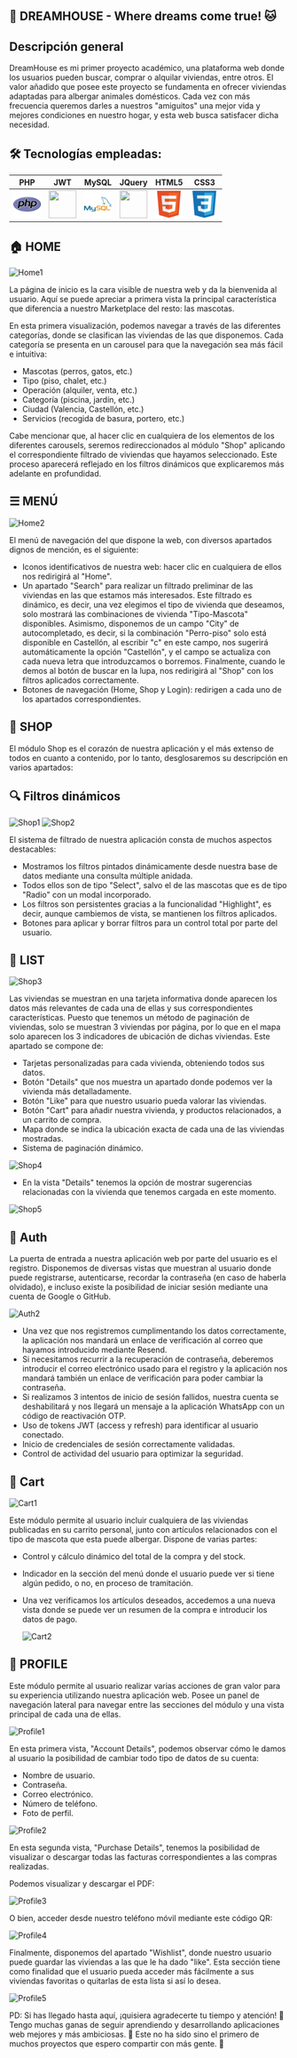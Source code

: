 ## 🐶 DREAMHOUSE - Where dreams come true! 🐱

## Descripción general

DreamHouse es mi primer proyecto académico, una plataforma web donde los usuarios pueden buscar, comprar o alquilar viviendas, entre otros. El valor añadido que posee este proyecto se fundamenta en ofrecer viviendas adaptadas para albergar animales domésticos. Cada vez con más frecuencia queremos darles a nuestros "amiguitos" una mejor vida y mejores condiciones en nuestro hogar, y esta web busca satisfacer dicha necesidad.

## 🛠️ Tecnologías empleadas:

| PHP  | JWT  | MySQL| JQuery | HTML5 | CSS3 |
| ---- | ---- | ---- | ---- | ---- | ---- |
| <img src="https://raw.githubusercontent.com/devicons/devicon/master/icons/php/php-original.svg" width="50" height="50"> | <img src="https://jwt.io/img/pic_logo.svg" width="50" height="50"> | <img src="https://raw.githubusercontent.com/devicons/devicon/master/icons/mysql/mysql-original-wordmark.svg" width="50" height="50"> | <img src="https://play-lh.googleusercontent.com/qqAm-pu8n8RXPww5P8F-mr7K_1YMDRc1Osvk91uEg-TgMcfUvZlxjyZJzrkfWeIN4GM=w480-h960" width="50" height="50"> | <img src="https://raw.githubusercontent.com/devicons/devicon/master/icons/html5/html5-original.svg" width="50" height="50"> | <img src="https://raw.githubusercontent.com/devicons/devicon/master/icons/css3/css3-original.svg" width="50" height="50"> |

## 🏠 HOME

![Home1](https://github.com/AlvaroGarCam/DreamHouse_V5_Framework/assets/157162001/8ecf1076-bb01-4297-9ca3-4c6fb11152ef)

La página de inicio es la cara visible de nuestra web y da la bienvenida al usuario. Aquí se puede apreciar a primera vista la principal característica que diferencia a nuestro Marketplace del resto: las mascotas.

En esta primera visualización, podemos navegar a través de las diferentes categorías, donde se clasifican las viviendas de las que disponemos.
Cada categoría se presenta en un carousel para que la navegación sea más fácil e intuitiva:

 - Mascotas (perros, gatos, etc.)
 - Tipo (piso, chalet, etc.)
 - Operación (alquiler, venta, etc.)
 - Categoría (piscina, jardín, etc.)
 - Ciudad (Valencia, Castellón, etc.)
 - Servicios (recogida de basura, portero, etc.)

Cabe mencionar que, al hacer clic en cualquiera de los elementos de los diferentes carousels, seremos redireccionados al módulo "Shop" aplicando el correspondiente filtrado de viviendas que hayamos seleccionado. Este proceso aparecerá reflejado en los filtros dinámicos que explicaremos más adelante en profundidad.

## ☰ MENÚ

![Home2](https://github.com/AlvaroGarCam/DreamHouse_V5_Framework/assets/157162001/7977695a-d69b-45ac-8b55-2dc6bc5ceeac)

El menú de navegación del que dispone la web, con diversos apartados dignos de mención, es el siguiente:

  - Iconos identificativos de nuestra web: hacer clic en cualquiera de ellos nos redirigirá al "Home".
  - Un apartado "Search" para realizar un filtrado preliminar de las viviendas en las que estamos más interesados. Este filtrado es dinámico, es decir, una vez elegimos el tipo de vivienda que deseamos, solo mostrará las combinaciones de vivienda "Tipo-Mascota" disponibles. Asimismo, disponemos de un campo "City" de autocompletado, es decir, si la combinación "Perro-piso" solo está disponible en Castellón, al escribir "c" en este campo, nos sugerirá automáticamente la opción "Castellón", y el campo se actualiza con cada nueva letra que introduzcamos o borremos. Finalmente, cuando le demos al botón de buscar en la lupa, nos redirigirá al "Shop" con los filtros aplicados correctamente.
  - Botones de navegación (Home, Shop y Login): redirigen a cada uno de los apartados correspondientes.

## 🏪 SHOP

El módulo Shop es el corazón de nuestra aplicación y el más extenso de todos en cuanto a contenido, por lo tanto, desglosaremos su descripción en varios apartados:

## 🔍 Filtros dinámicos

![Shop1](https://github.com/AlvaroGarCam/DreamHouse_V5_Framework/assets/157162001/c103d6a8-6f22-49dc-bb15-c75dddf6fc90)
![Shop2](https://github.com/AlvaroGarCam/DreamHouse_V5_Framework/assets/157162001/130f475c-eb8d-445f-b835-d129486dab0e)

El sistema de filtrado de nuestra aplicación consta de muchos aspectos destacables:

  - Mostramos los filtros pintados dinámicamente desde nuestra base de datos mediante una consulta múltiple anidada.
  - Todos ellos son de tipo "Select", salvo el de las mascotas que es de tipo "Radio" con un modal incorporado.
  - Los filtros son persistentes gracias a la funcionalidad "Highlight", es decir, aunque cambiemos de vista, se mantienen los filtros aplicados.
  - Botones para aplicar y borrar filtros para un control total por parte del usuario.

## 📝 LIST

![Shop3](https://github.com/AlvaroGarCam/DreamHouse_V5_Framework/assets/157162001/965e1534-8436-4bd5-b275-5a6ee5efdc85)

Las viviendas se muestran en una tarjeta informativa donde aparecen los datos más relevantes de cada una de ellas y sus correspondientes características. Puesto que tenemos un método de paginación de viviendas, solo se muestran 3 viviendas por página, por lo que en el mapa solo aparecen los 3 indicadores de ubicación de dichas viviendas. Este apartado se compone de:

  - Tarjetas personalizadas para cada vivienda, obteniendo todos sus datos.
  - Botón "Details" que nos muestra un apartado donde podemos ver la vivienda más detalladamente.
  - Botón "Like" para que nuestro usuario pueda valorar las viviendas.
  - Botón "Cart" para añadir nuestra vivienda, y productos relacionados, a un carrito de compra.
  - Mapa donde se indica la ubicación exacta de cada una de las viviendas mostradas.
  - Sistema de paginación dinámico.

![Shop4](https://github.com/AlvaroGarCam/DreamHouse_V5_Framework/assets/157162001/cf438e01-d66c-41da-b5ef-71e67359376f)

  - En la vista "Details" tenemos la opción de mostrar sugerencias relacionadas con la vivienda que tenemos cargada en este momento.

![Shop5](https://github.com/AlvaroGarCam/DreamHouse_V5_Framework/assets/157162001/d23576c0-adad-4146-8176-2b9b2df89b1e)

## 👤 Auth

La puerta de entrada a nuestra aplicación web por parte del usuario es el registro. Disponemos de diversas vistas que muestran al usuario donde puede registrarse, autenticarse, recordar la contraseña (en caso de haberla olvidado), e incluso existe la posibilidad de iniciar sesión mediante una cuenta de Google o GitHub.

![Auth2](https://github.com/AlvaroGarCam/DreamHouse_V5_Framework/assets/157162001/ccdccf46-45e3-4e3a-8339-b9e187870307)

  - Una vez que nos registremos cumplimentando los datos correctamente, la aplicación nos mandará un enlace de verificación al correo que hayamos introducido mediante Resend.
  - Si necesitamos recurrir a la recuperación de contraseña, deberemos introducir el correo electrónico usado para el registro y la aplicación nos mandará también un enlace de verificación para poder cambiar la contraseña.
  - Si realizamos 3 intentos de inicio de sesión fallidos, nuestra cuenta se deshabilitará y nos llegará un mensaje a la aplicación WhatsApp con un código de reactivación OTP.
  - Uso de tokens JWT (access y refresh) para identificar al usuario conectado.
  - Inicio de credenciales de sesión correctamente validadas.
  - Control de actividad del usuario para optimizar la seguridad.
    
## 🛒 Cart

![Cart1](https://github.com/AlvaroGarCam/DreamHouse_V5_Framework/assets/157162001/7aefdede-b6f3-4964-8019-52658da59d7e)

Este módulo permite al usuario incluir cualquiera de las viviendas publicadas en su carrito personal, junto con artículos relacionados con el tipo de mascota que esta puede albergar. Dispone de varias partes:

  - Control y cálculo dinámico del total de la compra y del stock.
  - Indicador en la sección del menú donde el usuario puede ver si tiene algún pedido, o no, en proceso de tramitación.
  - Una vez verificamos los artículos deseados, accedemos a una nueva vista donde se puede ver un resumen de la compra e introducir los datos de pago.

    ![Cart2](https://github.com/AlvaroGarCam/DreamHouse_V5_Framework/assets/157162001/4ef5e397-bcbc-4e09-aee5-da1f46f72a44)


## 📇 PROFILE

Este módulo permite al usuario realizar varias acciones de gran valor para su experiencia utilizando nuestra aplicación web.
Posee un panel de navegación lateral para navegar entre las secciones del módulo y una vista principal de cada una de ellas.

![Profile1](https://github.com/AlvaroGarCam/DreamHouse_V5_Framework/assets/157162001/974d66b7-dd11-4282-8734-8e8b2820c929)

En esta primera vista, "Account Details", podemos observar cómo le damos al usuario la posibilidad de cambiar todo tipo de datos de su cuenta:

  - Nombre de usuario.
  - Contraseña.
  - Correo electrónico.
  - Número de teléfono.
  - Foto de perfil.

![Profile2](https://github.com/AlvaroGarCam/DreamHouse_V5_Framework/assets/157162001/54a6e307-90a6-423a-8023-f4ac2cd475f4)

En esta segunda vista, "Purchase Details", tenemos la posibilidad de visualizar o descargar todas las facturas correspondientes a las compras realizadas.

Podemos visualizar y descargar el PDF:

![Profile3](https://github.com/AlvaroGarCam/DreamHouse_V5_Framework/assets/157162001/8433afe4-f5e0-4e14-81a6-2bac072f1bae)

O bien, acceder desde nuestro teléfono móvil mediante este código QR:

![Profile4](https://github.com/AlvaroGarCam/DreamHouse_V5_Framework/assets/157162001/c13f00c4-f889-4690-9302-b8396e48d630)

Finalmente, disponemos del apartado "Wishlist", donde nuestro usuario puede guardar las viviendas a las que le ha dado "like". Esta sección tiene como finalidad que el usuario pueda acceder más fácilmente a sus viviendas favoritas o quitarlas de esta lista si así lo desea.

![Profile5](https://github.com/AlvaroGarCam/DreamHouse_V5_Framework/assets/157162001/48c9f78a-798a-4b9d-9981-76a986cbb81b)


PD: Si has llegado hasta aquí, ¡quisiera agradecerte tu tiempo y atención! 🙏 
Tengo muchas ganas de seguir aprendiendo y desarrollando aplicaciones web mejores y más ambiciosas. 💪
Este no ha sido sino el primero de muchos proyectos que espero compartir con más gente. 🤗



